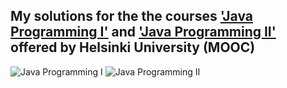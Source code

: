 ## My solutions for the the courses ['Java Programming I'](https://java-programming.mooc.fi/) and ['Java Programming II'](https://java-programming.mooc.fi/) offered by Helsinki University (MOOC)

![Java Programming I](https://certificates.mooc.fi/validate/skemyxmzrfc)
![Java Programming II](https://certificates.mooc.fi/validate/fme8oj83hsd)


